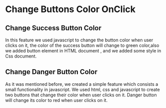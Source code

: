 # Change Buttons Color OnClick
 
## Change Success Button Color
 
In this feature we used javascript to change the button color when user clicks on it, the color of the success button will change to green color,also we added button element in HTML document , and we added some style in Css document.

## Change Danger Button Color

As it was mentioned before, we created a simple feature which consists a small functionality in javascript. We used html, css and javascript to create two buttons that change their color when user clicks on it. Danger button will change its color to red when user clicks on it.